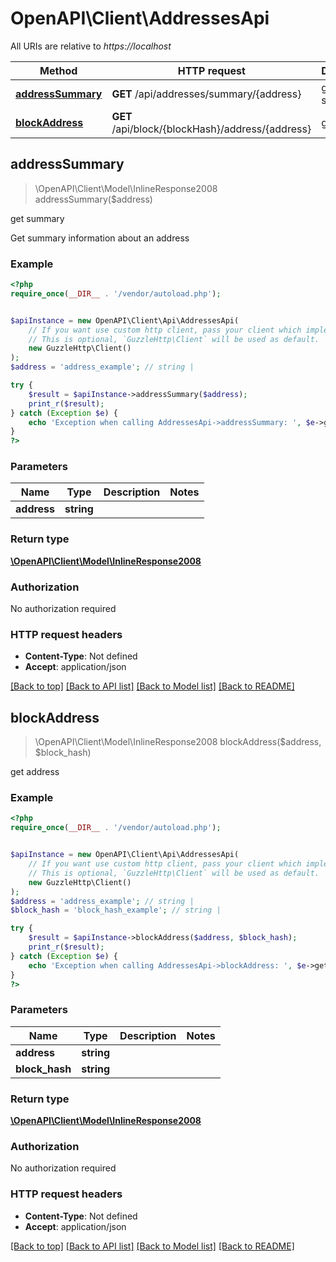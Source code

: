 # OpenAPI\Client\AddressesApi

All URIs are relative to *https://localhost*

Method | HTTP request | Description
------------- | ------------- | -------------
[**addressSummary**](AddressesApi.md#addressSummary) | **GET** /api/addresses/summary/{address} | get summary
[**blockAddress**](AddressesApi.md#blockAddress) | **GET** /api/block/{blockHash}/address/{address} | get address



## addressSummary

> \OpenAPI\Client\Model\InlineResponse2008 addressSummary($address)

get summary

Get summary information about an address

### Example

```php
<?php
require_once(__DIR__ . '/vendor/autoload.php');


$apiInstance = new OpenAPI\Client\Api\AddressesApi(
    // If you want use custom http client, pass your client which implements `GuzzleHttp\ClientInterface`.
    // This is optional, `GuzzleHttp\Client` will be used as default.
    new GuzzleHttp\Client()
);
$address = 'address_example'; // string | 

try {
    $result = $apiInstance->addressSummary($address);
    print_r($result);
} catch (Exception $e) {
    echo 'Exception when calling AddressesApi->addressSummary: ', $e->getMessage(), PHP_EOL;
}
?>
```

### Parameters


Name | Type | Description  | Notes
------------- | ------------- | ------------- | -------------
 **address** | **string**|  |

### Return type

[**\OpenAPI\Client\Model\InlineResponse2008**](../Model/InlineResponse2008.md)

### Authorization

No authorization required

### HTTP request headers

- **Content-Type**: Not defined
- **Accept**: application/json

[[Back to top]](#) [[Back to API list]](../../README.md#documentation-for-api-endpoints)
[[Back to Model list]](../../README.md#documentation-for-models)
[[Back to README]](../../README.md)


## blockAddress

> \OpenAPI\Client\Model\InlineResponse2008 blockAddress($address, $block_hash)

get address

### Example

```php
<?php
require_once(__DIR__ . '/vendor/autoload.php');


$apiInstance = new OpenAPI\Client\Api\AddressesApi(
    // If you want use custom http client, pass your client which implements `GuzzleHttp\ClientInterface`.
    // This is optional, `GuzzleHttp\Client` will be used as default.
    new GuzzleHttp\Client()
);
$address = 'address_example'; // string | 
$block_hash = 'block_hash_example'; // string | 

try {
    $result = $apiInstance->blockAddress($address, $block_hash);
    print_r($result);
} catch (Exception $e) {
    echo 'Exception when calling AddressesApi->blockAddress: ', $e->getMessage(), PHP_EOL;
}
?>
```

### Parameters


Name | Type | Description  | Notes
------------- | ------------- | ------------- | -------------
 **address** | **string**|  |
 **block_hash** | **string**|  |

### Return type

[**\OpenAPI\Client\Model\InlineResponse2008**](../Model/InlineResponse2008.md)

### Authorization

No authorization required

### HTTP request headers

- **Content-Type**: Not defined
- **Accept**: application/json

[[Back to top]](#) [[Back to API list]](../../README.md#documentation-for-api-endpoints)
[[Back to Model list]](../../README.md#documentation-for-models)
[[Back to README]](../../README.md)


